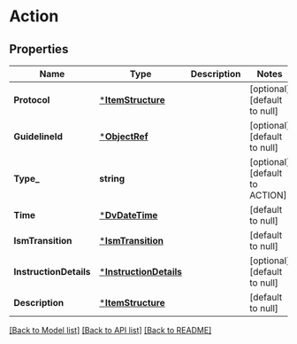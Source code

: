 # Action

## Properties
Name | Type | Description | Notes
------------ | ------------- | ------------- | -------------
**Protocol** | [***ItemStructure**](ItemStructure.md) |  | [optional] [default to null]
**GuidelineId** | [***ObjectRef**](ObjectRef.md) |  | [optional] [default to null]
**Type_** | **string** |  | [optional] [default to ACTION]
**Time** | [***DvDateTime**](DvDateTime.md) |  | [default to null]
**IsmTransition** | [***IsmTransition**](IsmTransition.md) |  | [default to null]
**InstructionDetails** | [***InstructionDetails**](InstructionDetails.md) |  | [optional] [default to null]
**Description** | [***ItemStructure**](ItemStructure.md) |  | [default to null]

[[Back to Model list]](../README.md#documentation-for-models) [[Back to API list]](../README.md#documentation-for-api-endpoints) [[Back to README]](../README.md)

